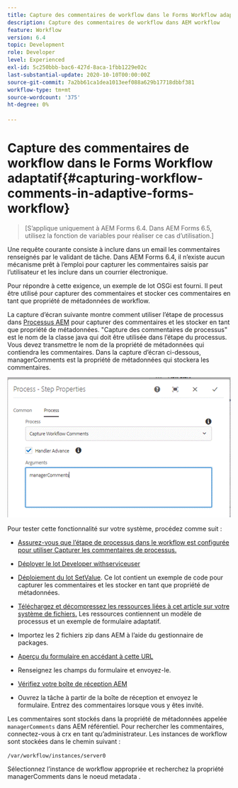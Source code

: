 ```yaml
---
title: Capture des commentaires de workflow dans le Forms Workflow adaptatif
description: Capture des commentaires de workflow dans AEM workflow
feature: Workflow
version: 6.4
topic: Development
role: Developer
level: Experienced
exl-id: 5c250bbb-bac6-427d-8aca-1fbb1229e02c
last-substantial-update: 2020-10-10T00:00:00Z
source-git-commit: 7a2bb61ca1dea1013eef088a629b17718dbbf381
workflow-type: tm+mt
source-wordcount: '375'
ht-degree: 0%

---
```


# Capture des commentaires de workflow dans le Forms Workflow adaptatif{#capturing-workflow-comments-in-adaptive-forms-workflow}

>[S’applique uniquement à AEM Forms 6.4. Dans AEM Forms 6.5, utilisez la fonction de variables pour réaliser ce cas d’utilisation.]

Une requête courante consiste à inclure dans un email les commentaires renseignés par le validant de tâche. Dans AEM Forms 6.4, il n’existe aucun mécanisme prêt à l’emploi pour capturer les commentaires saisis par l’utilisateur et les inclure dans un courrier électronique.

Pour répondre à cette exigence, un exemple de lot OSGi est fourni. Il peut être utilisé pour capturer des commentaires et stocker ces commentaires en tant que propriété de métadonnées de workflow.

La capture d’écran suivante montre comment utiliser l’étape de processus dans [Processus AEM](http://localhost:4502/editor.html/conf/global/settings/workflow/models/CaptureComments.html) pour capturer des commentaires et les stocker en tant que propriété de métadonnées. &quot;Capture des commentaires de processus&quot; est le nom de la classe java qui doit être utilisée dans l’étape du processus. Vous devez transmettre le nom de la propriété de métadonnées qui contiendra les commentaires. Dans la capture d’écran ci-dessous, managerComments est la propriété de métadonnées qui stockera les commentaires.

![workflowcomments1](assets/workflowcomments1.gif)

Pour tester cette fonctionnalité sur votre système, procédez comme suit :
* [Assurez-vous que l’étape de processus dans le workflow est configurée pour utiliser Capturer les commentaires de processus.](http://localhost:4502/editor.html/conf/global/settings/workflow/models/CaptureComments.html)

* [Déployer le lot Developer withserviceuser](/help/forms/assets/common-osgi-bundles/DevelopingWithServiceUser.jar)

* [Déploiement du lot SetValue](/help/forms/assets/common-osgi-bundles/SetValueApp.core-1.0-SNAPSHOT.jar). Ce lot contient un exemple de code pour capturer les commentaires et les stocker en tant que propriété de métadonnées.

* [Téléchargez et décompressez les ressources liées à cet article sur votre système de fichiers.](assets/capturecomments.zip) Les ressources contiennent un modèle de processus et un exemple de formulaire adaptatif.

* Importez les 2 fichiers zip dans AEM à l’aide du gestionnaire de packages.

* [Aperçu du formulaire en accédant à cette URL](http://localhost:4502/content/dam/formsanddocuments/capturecomments/jcr:content?wcmmode=disabled)

* Renseignez les champs du formulaire et envoyez-le.

* [Vérifiez votre boîte de réception AEM](http://localhost:4502/aem/inbox)

* Ouvrez la tâche à partir de la boîte de réception et envoyez le formulaire. Entrez des commentaires lorsque vous y êtes invité.

Les commentaires sont stockés dans la propriété de métadonnées appelée `managerComments` dans AEM référentiel. Pour rechercher les commentaires, connectez-vous à crx en tant qu’administrateur. Les instances de workflow sont stockées dans le chemin suivant :

`/var/workflow/instances/server0`

Sélectionnez l’instance de workflow appropriée et recherchez la propriété managerComments dans le noeud metadata .
